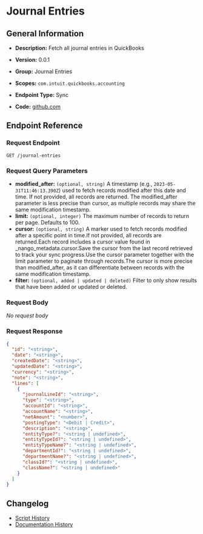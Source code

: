 <!-- BEGIN GENERATED CONTENT -->
# Journal Entries

## General Information

- **Description:** Fetch all journal entries in QuickBooks

- **Version:** 0.0.1
- **Group:** Journal Entries
- **Scopes:** `com.intuit.quickbooks.accounting`
- **Endpoint Type:** Sync
- **Code:** [github.com](https://github.com/NangoHQ/integration-templates/tree/main/integrations/quickbooks/syncs/journal-entries.ts)


## Endpoint Reference

### Request Endpoint

`GET /journal-entries`

### Request Query Parameters

- **modified_after:** `(optional, string)` A timestamp (e.g., `2023-05-31T11:46:13.390Z`) used to fetch records modified after this date and time. If not provided, all records are returned. The modified_after parameter is less precise than cursor, as multiple records may share the same modification timestamp.
- **limit:** `(optional, integer)` The maximum number of records to return per page. Defaults to 100.
- **cursor:** `(optional, string)` A marker used to fetch records modified after a specific point in time.If not provided, all records are returned.Each record includes a cursor value found in _nango_metadata.cursor.Save the cursor from the last record retrieved to track your sync progress.Use the cursor parameter together with the limit parameter to paginate through records.The cursor is more precise than modified_after, as it can differentiate between records with the same modification timestamp.
- **filter:** `(optional, added | updated | deleted)` Filter to only show results that have been added or updated or deleted.

### Request Body

_No request body_

### Request Response

```json
{
  "id": "<string>",
  "date": "<string>",
  "createdDate": "<string>",
  "updatedDate": "<string>",
  "currency": "<string>",
  "note": "<string>",
  "lines": [
    {
      "journalLineId": "<string>",
      "type": "<string>",
      "accountId": "<string>",
      "accountName": "<string>",
      "netAmount": "<number>",
      "postingType": "<Debit | Credit>",
      "description": "<string>",
      "entityType?": "<string | undefined>",
      "entityTypeId?": "<string | undefined>",
      "entityTypeName?": "<string | undefined>",
      "departmentId?": "<string | undefined>",
      "departmentName?": "<string | undefined>",
      "classId?": "<string | undefined>",
      "className?": "<string | undefined>"
    }
  ]
}
```

## Changelog

- [Script History](https://github.com/NangoHQ/integration-templates/commits/main/integrations/quickbooks/syncs/journal-entries.ts)
- [Documentation History](https://github.com/NangoHQ/integration-templates/commits/main/integrations/quickbooks/syncs/journal-entries.md)

<!-- END  GENERATED CONTENT -->

